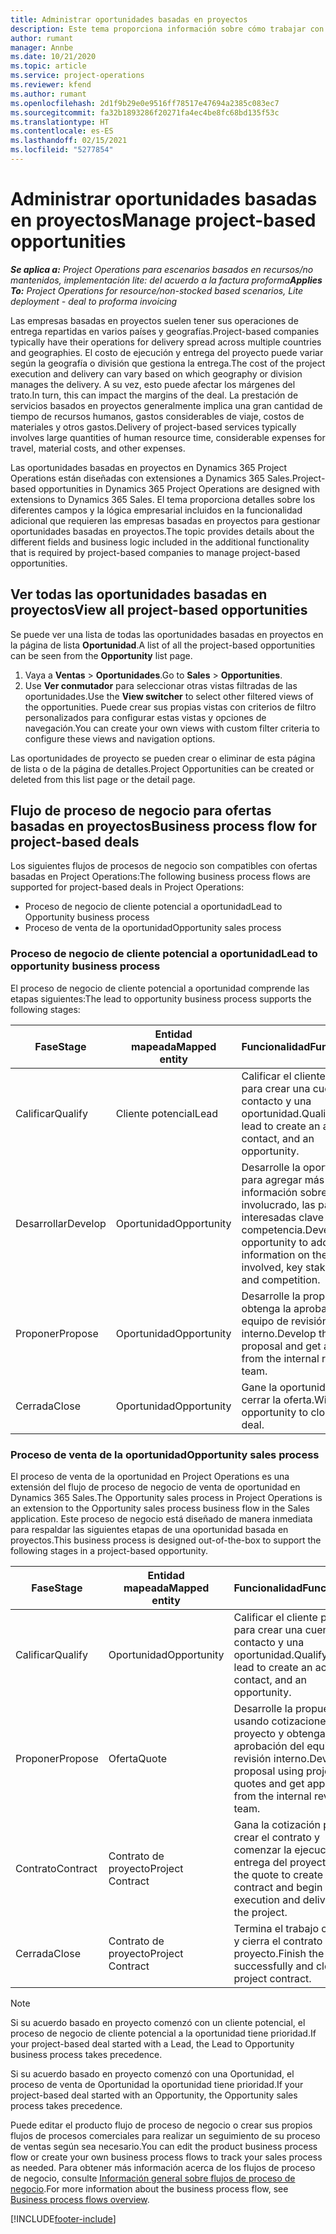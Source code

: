 ```yaml
---
title: Administrar oportunidades basadas en proyectos
description: Este tema proporciona información sobre cómo trabajar con oportunidades relacionadas con proyectos.
author: rumant
manager: Annbe
ms.date: 10/21/2020
ms.topic: article
ms.service: project-operations
ms.reviewer: kfend
ms.author: rumant
ms.openlocfilehash: 2d1f9b29e0e9516ff78517e47694a2385c083ec7
ms.sourcegitcommit: fa32b1893286f20271fa4ec4be8fc68bd135f53c
ms.translationtype: HT
ms.contentlocale: es-ES
ms.lasthandoff: 02/15/2021
ms.locfileid: "5277854"
---
```

# <a name="manage-project-based-opportunities"></a><span data-ttu-id="ff19d-103">Administrar oportunidades basadas en proyectos</span><span class="sxs-lookup"><span data-stu-id="ff19d-103">Manage project-based opportunities</span></span>

<span data-ttu-id="ff19d-104">_**Se aplica a:** Project Operations para escenarios basados en recursos/no mantenidos, implementación lite: del acuerdo a la factura proforma_</span><span class="sxs-lookup"><span data-stu-id="ff19d-104">_**Applies To:** Project Operations for resource/non-stocked based scenarios, Lite deployment - deal to proforma invoicing_</span></span>

<span data-ttu-id="ff19d-105">Las empresas basadas en proyectos suelen tener sus operaciones de entrega repartidas en varios países y geografías.</span><span class="sxs-lookup"><span data-stu-id="ff19d-105">Project-based companies typically have their operations for delivery spread across multiple countries and geographies.</span></span> <span data-ttu-id="ff19d-106">El costo de ejecución y entrega del proyecto puede variar según la geografía o división que gestiona la entrega.</span><span class="sxs-lookup"><span data-stu-id="ff19d-106">The cost of the project execution and delivery can vary  based on which geography or division manages the delivery.</span></span> <span data-ttu-id="ff19d-107">A su vez, esto puede afectar los márgenes del trato.</span><span class="sxs-lookup"><span data-stu-id="ff19d-107">In turn, this can impact the margins of the deal.</span></span> <span data-ttu-id="ff19d-108">La prestación de servicios basados en proyectos generalmente implica una gran cantidad de tiempo de recursos humanos, gastos considerables de viaje, costos de materiales y otros gastos.</span><span class="sxs-lookup"><span data-stu-id="ff19d-108">Delivery of project-based services typically involves large quantities of human resource time, considerable expenses for travel, material costs, and other expenses.</span></span>

<span data-ttu-id="ff19d-109">Las oportunidades basadas en proyectos en Dynamics 365 Project Operations están diseñadas con extensiones a Dynamics 365 Sales.</span><span class="sxs-lookup"><span data-stu-id="ff19d-109">Project-based opportunities in Dynamics 365 Project Operations are designed with extensions to Dynamics 365 Sales.</span></span> <span data-ttu-id="ff19d-110">El tema proporciona detalles sobre los diferentes campos y la lógica empresarial incluidos en la funcionalidad adicional que requieren las empresas basadas en proyectos para gestionar oportunidades basadas en proyectos.</span><span class="sxs-lookup"><span data-stu-id="ff19d-110">The topic provides details about the different fields and business logic included in the additional functionality that is required by project-based companies to manage project-based opportunities.</span></span>

## <a name="view-all-project-based-opportunities"></a><span data-ttu-id="ff19d-111">Ver todas las oportunidades basadas en proyectos</span><span class="sxs-lookup"><span data-stu-id="ff19d-111">View all project-based opportunities</span></span>

<span data-ttu-id="ff19d-112">Se puede ver una lista de todas las oportunidades basadas en proyectos en la página de lista **Oportunidad**.</span><span class="sxs-lookup"><span data-stu-id="ff19d-112">A list of all the project-based opportunities can be seen from the **Opportunity** list page.</span></span> 

1. <span data-ttu-id="ff19d-113">Vaya a **Ventas** > **Oportunidades**.</span><span class="sxs-lookup"><span data-stu-id="ff19d-113">Go to **Sales** > **Opportunities**.</span></span>
2. <span data-ttu-id="ff19d-114">Use **Ver conmutador** para seleccionar otras vistas filtradas de las oportunidades.</span><span class="sxs-lookup"><span data-stu-id="ff19d-114">Use the **View switcher** to select other filtered views of the opportunities.</span></span> <span data-ttu-id="ff19d-115">Puede crear sus propias vistas con criterios de filtro personalizados para configurar estas vistas y opciones de navegación.</span><span class="sxs-lookup"><span data-stu-id="ff19d-115">You can create your own views with custom filter criteria to configure these views and navigation options.</span></span>

<span data-ttu-id="ff19d-116">Las oportunidades de proyecto se pueden crear o eliminar de esta página de lista o de la página de detalles.</span><span class="sxs-lookup"><span data-stu-id="ff19d-116">Project Opportunities can be created or deleted from this list page or the detail page.</span></span>

## <a name="business-process-flow-for-project-based-deals"></a><span data-ttu-id="ff19d-117">Flujo de proceso de negocio para ofertas basadas en proyectos</span><span class="sxs-lookup"><span data-stu-id="ff19d-117">Business process flow for project-based deals</span></span>

<span data-ttu-id="ff19d-118">Los siguientes flujos de procesos de negocio son compatibles con ofertas basadas en Project Operations:</span><span class="sxs-lookup"><span data-stu-id="ff19d-118">The following business process flows are supported for project-based deals in Project Operations:</span></span>

- <span data-ttu-id="ff19d-119">Proceso de negocio de cliente potencial a oportunidad</span><span class="sxs-lookup"><span data-stu-id="ff19d-119">Lead to Opportunity business process</span></span>
- <span data-ttu-id="ff19d-120">Proceso de venta de la oportunidad</span><span class="sxs-lookup"><span data-stu-id="ff19d-120">Opportunity sales process</span></span>

### <a name="lead-to-opportunity-business-process"></a><span data-ttu-id="ff19d-121">Proceso de negocio de cliente potencial a oportunidad</span><span class="sxs-lookup"><span data-stu-id="ff19d-121">Lead to opportunity business process</span></span> 
<span data-ttu-id="ff19d-122">El proceso de negocio de cliente potencial a oportunidad comprende las etapas siguientes:</span><span class="sxs-lookup"><span data-stu-id="ff19d-122">The lead to opportunity business process supports the following stages:</span></span>

| <span data-ttu-id="ff19d-123">Fase</span><span class="sxs-lookup"><span data-stu-id="ff19d-123">Stage</span></span> | <span data-ttu-id="ff19d-124">Entidad mapeada</span><span class="sxs-lookup"><span data-stu-id="ff19d-124">Mapped entity</span></span> | <span data-ttu-id="ff19d-125">Funcionalidad</span><span class="sxs-lookup"><span data-stu-id="ff19d-125">Functionality</span></span> |
| --- | --- | --- |
| <span data-ttu-id="ff19d-126">Calificar</span><span class="sxs-lookup"><span data-stu-id="ff19d-126">Qualify</span></span> | <span data-ttu-id="ff19d-127">Cliente potencial</span><span class="sxs-lookup"><span data-stu-id="ff19d-127">Lead</span></span> | <span data-ttu-id="ff19d-128">Calificar el cliente potencial para crear una cuenta, un contacto y una oportunidad.</span><span class="sxs-lookup"><span data-stu-id="ff19d-128">Qualify the lead to create an account, contact, and an opportunity.</span></span> |
| <span data-ttu-id="ff19d-129">Desarrollar</span><span class="sxs-lookup"><span data-stu-id="ff19d-129">Develop</span></span> | <span data-ttu-id="ff19d-130">Oportunidad</span><span class="sxs-lookup"><span data-stu-id="ff19d-130">Opportunity</span></span> | <span data-ttu-id="ff19d-131">Desarrolle la oportunidad para agregar más información sobre el trabajo involucrado, las partes interesadas clave y la competencia.</span><span class="sxs-lookup"><span data-stu-id="ff19d-131">Develop the opportunity to add more information on the work involved, key stakeholders, and competition.</span></span> |
| <span data-ttu-id="ff19d-132">Proponer</span><span class="sxs-lookup"><span data-stu-id="ff19d-132">Propose</span></span> | <span data-ttu-id="ff19d-133">Oportunidad</span><span class="sxs-lookup"><span data-stu-id="ff19d-133">Opportunity</span></span> | <span data-ttu-id="ff19d-134">Desarrolle la propuesta y obtenga la aprobación del equipo de revisión interno.</span><span class="sxs-lookup"><span data-stu-id="ff19d-134">Develop the proposal and get approval from the internal review team.</span></span> |
| <span data-ttu-id="ff19d-135">Cerrada</span><span class="sxs-lookup"><span data-stu-id="ff19d-135">Close</span></span> | <span data-ttu-id="ff19d-136">Oportunidad</span><span class="sxs-lookup"><span data-stu-id="ff19d-136">Opportunity</span></span> | <span data-ttu-id="ff19d-137">Gane la oportunidad para cerrar la oferta.</span><span class="sxs-lookup"><span data-stu-id="ff19d-137">Win the opportunity to close the deal.</span></span> |

### <a name="opportunity-sales-process"></a><span data-ttu-id="ff19d-138">Proceso de venta de la oportunidad</span><span class="sxs-lookup"><span data-stu-id="ff19d-138">Opportunity sales process</span></span>
<span data-ttu-id="ff19d-139">El proceso de venta de la oportunidad en Project Operations es una extensión del flujo de proceso de negocio de venta de oportunidad en Dynamics 365 Sales.</span><span class="sxs-lookup"><span data-stu-id="ff19d-139">The Opportunity sales process in Project Operations is an extension to the Opportunity sales process business flow in the Sales application.</span></span> <span data-ttu-id="ff19d-140">Este proceso de negocio está diseñado de manera inmediata para respaldar las siguientes etapas de una oportunidad basada en proyectos.</span><span class="sxs-lookup"><span data-stu-id="ff19d-140">This business process is designed out-of-the-box to support the following stages in a project-based opportunity.</span></span>

| <span data-ttu-id="ff19d-141">Fase</span><span class="sxs-lookup"><span data-stu-id="ff19d-141">Stage</span></span> | <span data-ttu-id="ff19d-142">Entidad mapeada</span><span class="sxs-lookup"><span data-stu-id="ff19d-142">Mapped entity</span></span> | <span data-ttu-id="ff19d-143">Funcionalidad</span><span class="sxs-lookup"><span data-stu-id="ff19d-143">Functionality</span></span> |
| --- | --- | --- |
| <span data-ttu-id="ff19d-144">Calificar</span><span class="sxs-lookup"><span data-stu-id="ff19d-144">Qualify</span></span> | <span data-ttu-id="ff19d-145">Oportunidad</span><span class="sxs-lookup"><span data-stu-id="ff19d-145">Opportunity</span></span> | <span data-ttu-id="ff19d-146">Calificar el cliente potencial para crear una cuenta, un contacto y una oportunidad.</span><span class="sxs-lookup"><span data-stu-id="ff19d-146">Qualify the lead to create an account, contact, and an opportunity.</span></span> |
| <span data-ttu-id="ff19d-147">Proponer</span><span class="sxs-lookup"><span data-stu-id="ff19d-147">Propose</span></span> | <span data-ttu-id="ff19d-148">Oferta</span><span class="sxs-lookup"><span data-stu-id="ff19d-148">Quote</span></span> | <span data-ttu-id="ff19d-149">Desarrolle la propuesta usando cotizaciones de proyecto y obtenga la aprobación del equipo de revisión interno.</span><span class="sxs-lookup"><span data-stu-id="ff19d-149">Develop the proposal using project quotes and get approval from the internal review team.</span></span> |
| <span data-ttu-id="ff19d-150">Contrato</span><span class="sxs-lookup"><span data-stu-id="ff19d-150">Contract</span></span> | <span data-ttu-id="ff19d-151">Contrato de proyecto</span><span class="sxs-lookup"><span data-stu-id="ff19d-151">Project Contract</span></span> | <span data-ttu-id="ff19d-152">Gana la cotización para crear el contrato y comenzar la ejecución y entrega del proyecto.</span><span class="sxs-lookup"><span data-stu-id="ff19d-152">Win the quote to create the contract and begin execution and delivery on the project.</span></span> |
| <span data-ttu-id="ff19d-153">Cerrada</span><span class="sxs-lookup"><span data-stu-id="ff19d-153">Close</span></span> | <span data-ttu-id="ff19d-154">Contrato de proyecto</span><span class="sxs-lookup"><span data-stu-id="ff19d-154">Project Contract</span></span> | <span data-ttu-id="ff19d-155">Termina el trabajo con éxito y cierra el contrato del proyecto.</span><span class="sxs-lookup"><span data-stu-id="ff19d-155">Finish the work successfully and close the project contract.</span></span> |

> [!NOTE]
> <span data-ttu-id="ff19d-156">Si su acuerdo basado en proyecto comenzó con un cliente potencial, el proceso de negocio de cliente potencial a la oportunidad tiene prioridad.</span><span class="sxs-lookup"><span data-stu-id="ff19d-156">If your project-based deal started with a Lead, the Lead to Opportunity business process takes precedence.</span></span>
>
> <span data-ttu-id="ff19d-157">Si su acuerdo basado en proyecto comenzó con una Oportunidad, el proceso de venta de Oportunidad la oportunidad tiene prioridad.</span><span class="sxs-lookup"><span data-stu-id="ff19d-157">If your project-based deal started with an Opportunity, the Opportunity sales process takes precedence.</span></span>

<span data-ttu-id="ff19d-158">Puede editar el producto flujo de proceso de negocio o crear sus propios flujos de procesos comerciales para realizar un seguimiento de su proceso de ventas según sea necesario.</span><span class="sxs-lookup"><span data-stu-id="ff19d-158">You can edit the product business process flow or create your own business process flows to track your sales process as needed.</span></span> <span data-ttu-id="ff19d-159">Para obtener más información acerca de los flujos de proceso de negocio, consulte [Información general sobre flujos de proceso de negocio](https://docs.microsoft.com/dynamics365/customerengagement/on-premises/customize/business-process-flows-overview).</span><span class="sxs-lookup"><span data-stu-id="ff19d-159">For more information about the business process flow, see [Business process flows overview](https://docs.microsoft.com/dynamics365/customerengagement/on-premises/customize/business-process-flows-overview).</span></span>


[!INCLUDE[footer-include](../includes/footer-banner.md)]